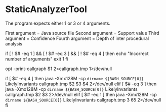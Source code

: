 # StaticAnalyzerTool

The program expects either 1 or 3 or 4 arguments.

First argument = Java source file 
Second argument =  Support value
Third argument = Confidence
Fourth argument = Depth of inter procedural analysis

if [ ! $# -eq 1 ] && [ ! $# -eq 3 ] && [ ! $# -eq 4 ]
    then
        echo "Incorrect number of arguments"
        exit 1
fi

opt -print-callgraph $1 2>callgraph.tmp 1>/dev/null

if [ $# -eq 4 ]
    then
        java -Xmx128M -cp `dirname ${BASH_SOURCE[0]}` LikelyInvariants callgraph.tmp $2 $3 $4 2>/dev/null
elif [ $# -eq 3 ]
    then
        java -Xmx128M -cp `dirname ${BASH_SOURCE[0]}` LikelyInvariants callgraph.tmp $2 $3 2>/dev/null
elif [ $# -eq 1 ]
    then
        java -Xmx128M -cp `dirname ${BASH_SOURCE[0]}` LikelyInvariants callgraph.tmp 3 65 2>/dev/null
fi